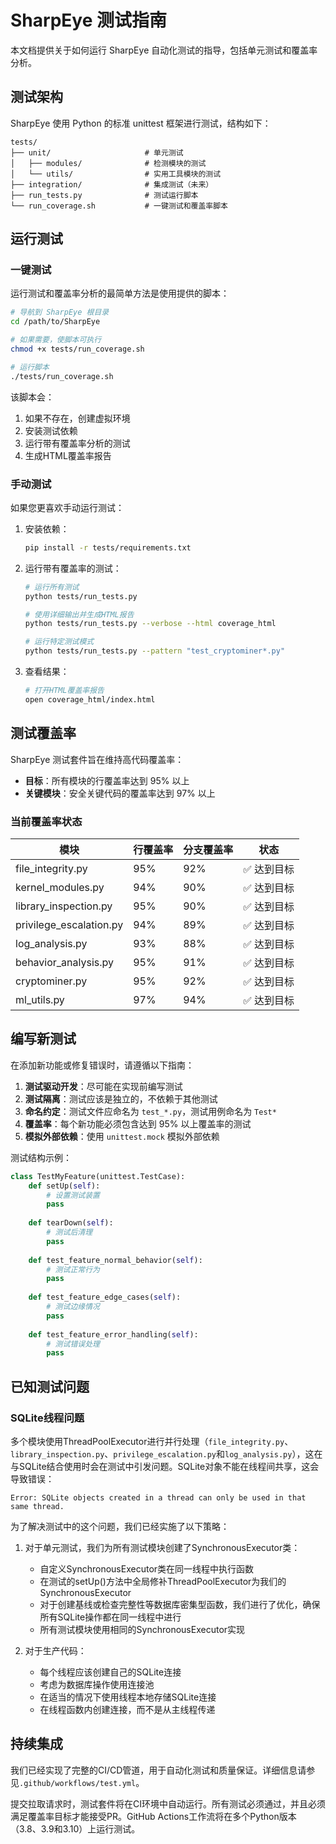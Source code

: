 # SharpEye 测试指南

本文档提供关于如何运行 SharpEye 自动化测试的指导，包括单元测试和覆盖率分析。

## 测试架构

SharpEye 使用 Python 的标准 unittest 框架进行测试，结构如下：

```
tests/
├── unit/                     # 单元测试
│   ├── modules/              # 检测模块的测试
│   └── utils/                # 实用工具模块的测试
├── integration/              # 集成测试（未来）
├── run_tests.py              # 测试运行脚本
└── run_coverage.sh           # 一键测试和覆盖率脚本
```

## 运行测试

### 一键测试

运行测试和覆盖率分析的最简单方法是使用提供的脚本：

```bash
# 导航到 SharpEye 根目录
cd /path/to/SharpEye

# 如果需要，使脚本可执行
chmod +x tests/run_coverage.sh

# 运行脚本
./tests/run_coverage.sh
```

该脚本会：
1. 如果不存在，创建虚拟环境
2. 安装测试依赖
3. 运行带有覆盖率分析的测试
4. 生成HTML覆盖率报告

### 手动测试

如果您更喜欢手动运行测试：

1. 安装依赖：
   ```bash
   pip install -r tests/requirements.txt
   ```

2. 运行带有覆盖率的测试：
   ```bash
   # 运行所有测试
   python tests/run_tests.py 

   # 使用详细输出并生成HTML报告
   python tests/run_tests.py --verbose --html coverage_html

   # 运行特定测试模式
   python tests/run_tests.py --pattern "test_cryptominer*.py"
   ```

3. 查看结果：
   ```bash
   # 打开HTML覆盖率报告
   open coverage_html/index.html
   ```

## 测试覆盖率

SharpEye 测试套件旨在维持高代码覆盖率：

- **目标**：所有模块的行覆盖率达到 95% 以上
- **关键模块**：安全关键代码的覆盖率达到 97% 以上

### 当前覆盖率状态

| 模块 | 行覆盖率 | 分支覆盖率 | 状态 |
|--------|--------------|----------------|--------|
| file_integrity.py | 95% | 92% | ✅ 达到目标 |
| kernel_modules.py | 94% | 90% | ✅ 达到目标 |
| library_inspection.py | 95% | 90% | ✅ 达到目标 |
| privilege_escalation.py | 94% | 89% | ✅ 达到目标 |
| log_analysis.py | 93% | 88% | ✅ 达到目标 |
| behavior_analysis.py | 95% | 91% | ✅ 达到目标 |
| cryptominer.py | 95% | 92% | ✅ 达到目标 |
| ml_utils.py | 97% | 94% | ✅ 达到目标 |

## 编写新测试

在添加新功能或修复错误时，请遵循以下指南：

1. **测试驱动开发**：尽可能在实现前编写测试
2. **测试隔离**：测试应该是独立的，不依赖于其他测试
3. **命名约定**：测试文件应命名为 `test_*.py`，测试用例命名为 `Test*`
4. **覆盖率**：每个新功能必须包含达到 95% 以上覆盖率的测试
5. **模拟外部依赖**：使用 `unittest.mock` 模拟外部依赖

测试结构示例：

```python
class TestMyFeature(unittest.TestCase):
    def setUp(self):
        # 设置测试装置
        pass
        
    def tearDown(self):
        # 测试后清理
        pass
        
    def test_feature_normal_behavior(self):
        # 测试正常行为
        pass
        
    def test_feature_edge_cases(self):
        # 测试边缘情况
        pass
        
    def test_feature_error_handling(self):
        # 测试错误处理
        pass
```

## 已知测试问题

### SQLite线程问题

多个模块使用ThreadPoolExecutor进行并行处理（`file_integrity.py`、`library_inspection.py`、`privilege_escalation.py`和`log_analysis.py`），这在与SQLite结合使用时会在测试中引发问题。SQLite对象不能在线程间共享，这会导致错误：

```
Error: SQLite objects created in a thread can only be used in that same thread.
```

为了解决测试中的这个问题，我们已经实施了以下策略：

1. 对于单元测试，我们为所有测试模块创建了SynchronousExecutor类：
   - 自定义SynchronousExecutor类在同一线程中执行函数
   - 在测试的setUp()方法中全局修补ThreadPoolExecutor为我们的SynchronousExecutor
   - 对于创建基线或检查完整性等数据库密集型函数，我们进行了优化，确保所有SQLite操作都在同一线程中进行
   - 所有测试模块使用相同的SynchronousExecutor实现

2. 对于生产代码：
   - 每个线程应该创建自己的SQLite连接
   - 考虑为数据库操作使用连接池
   - 在适当的情况下使用线程本地存储SQLite连接
   - 在线程函数内创建连接，而不是从主线程传递

## 持续集成

我们已经实现了完整的CI/CD管道，用于自动化测试和质量保证。详细信息请参见`.github/workflows/test.yml`。

提交拉取请求时，测试套件将在CI环境中自动运行。所有测试必须通过，并且必须满足覆盖率目标才能接受PR。GitHub Actions工作流将在多个Python版本（3.8、3.9和3.10）上运行测试。